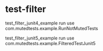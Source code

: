 # test-filter


test_filter_junit4_example run use com.mutedtests.example.RunNotMutedTests

test_filter_junit5_example run use com.mutedtests.example.FilteredTestJunit5
